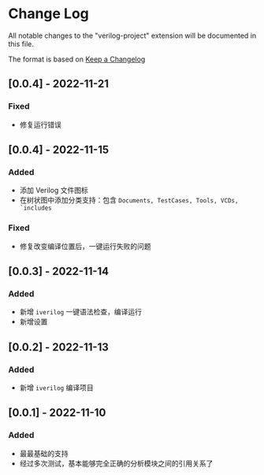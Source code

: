 # Change Log

All notable changes to the "verilog-project" extension will be documented in this file.

The format is based on [Keep a Changelog](https://keepachangelog.com/en/1.0.0/)

## [0.0.4] - 2022-11-21

### Fixed

- 修复运行错误

## [0.0.4] - 2022-11-15

### Added

- 添加 Verilog 文件图标
- 在树状图中添加分类支持：包含 ```Documents, TestCases, Tools, VCDs, `includes```

### Fixed

- 修复改变编译位置后，一键运行失败的问题
  
## [0.0.3] - 2022-11-14

### Added

- 新增 `iverilog` 一键语法检查，编译运行
- 新增设置

## [0.0.2] - 2022-11-13

### Added

- 新增 `iverilog` 编译项目

## [0.0.1] - 2022-11-10

### Added

- 最最基础的支持
- 经过多次测试，基本能够完全正确的分析模块之间的引用关系了

